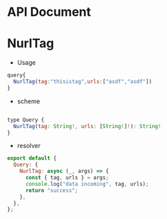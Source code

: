 # API Document

# NurlTag

- Usage

```js
query{
  NurlTag(tag:"thisistag",urls:["asdf","asdf"])
}

```

- scheme

```js

type Query {
  NurlTag(tag: String!, urls: [String!]!): String!
}


```

- resolver

```js
export default {
  Query: {
    NurlTag: async (_, args) => {
      const { tag, urls } = args;
      console.log("data incoming", tag, urls);
      return "success";
    },
  },
};
```
